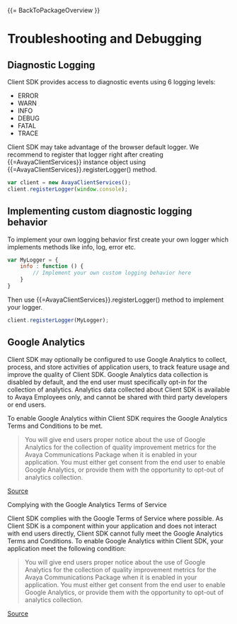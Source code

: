 {{= BackToPackageOverview }}

# Troubleshooting and Debugging

## Diagnostic Logging

Client SDK provides access to diagnostic events using 6 logging levels:

* ERROR
* WARN
* INFO
* DEBUG
* FATAL
* TRACE

Client SDK may take advantage of the browser default logger. We recommend to register that logger right after creating {{=AvayaClientServices}} instance object using {{=AvayaClientServices}}.registerLogger() method.

```javascript
var client = new AvayaClientServices();
client.registerLogger(window.console);
```

## Implementing custom diagnostic logging behavior

To implement your own logging behavior first create your own logger which implements methods like info, log, error etc.

```javascript
var MyLogger = {
	info : function () {
		// Implement your own custom logging behavior here
	}
}
```

Then use {{=AvayaClientServices}}.registerLogger() method to implement your logger.

```javascript
client.registerLogger(MyLogger);
```

## Google Analytics

Client SDK may optionally be configured to use Google Analytics to collect, process, and store activities of application users, to track feature usage and improve the quality of Client SDK.  Google Analytics data collection is disabled by default, and the end user must specifically opt-in for the collection of analytics. Analytics data collected about Client SDK is available to Avaya Employees only, and cannot be shared with third party developers or end users.  

To enable Google Analytics within Client SDK requires the Google Analytics Terms and Conditions to be met.

> You will give end users proper notice about the use of Google Analytics for the collection of quality improvement metrics for the Avaya Communications Package when it is enabled in your application.  You must either get consent from the end user to enable Google Analytics, or provide them with the opportunity to opt-out of analytics collection.

<a href="https://developers.google.com/analytics/devguides/collection/protocol/policy" target="_blank">Source</a> 

Complying with the Google Analytics Terms of Service

Client SDK complies with the Google Terms of Service where possible.  As Client SDK is a component within your application and does not interact with end users directly, Client SDK cannot fully meet the Google Analytics Terms and Conditions. To enable Google Analytics within Client SDK,  your application meet the following condition:

> You will give end users proper notice about the use of Google Analytics for the collection of quality improvement metrics for the Avaya Communications Package when it is enabled in your application.  You must either get consent from the end user to enable Google Analytics, or provide them with the opportunity to opt-out of analytics collection.

<a href="https://www.google.com/analytics/terms/us.html" target="_blank">Source</a>  